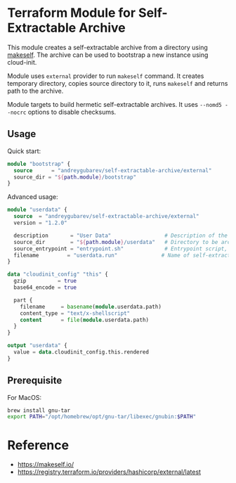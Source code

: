 # Terraform Module for Self-Extractable Archive

This module creates a self-extractable archive from a directory using [makeself](https://makeself.io/). The archive can be used to bootstrap a new instance using cloud-init.

Module uses `external` provider to run `makeself` command. It creates temporary directory, copies source directory to it, runs `makeself` and returns path to the archive.

Module targets to build hermetic self-extractable archives. It uses `--nomd5 --nocrc` options to disable checksums.

## Usage

Quick start:

```terraform
module "bootstrap" {
  source      = "andreygubarev/self-extractable-archive/external"
  source_dir = "${path.module}/bootstrap"
}
```

Advanced usage:

```terraform
module "userdata" {
  source  = "andreygubarev/self-extractable-archive/external"
  version = "1.2.0"

  description       = "User Data"                 # Description of the archive
  source_dir        = "${path.module}/userdata"   # Directory to be archived
  source_entrypoint = "entrypoint.sh"             # Entrypoint script, relative to source_dir, defaults to "entrypoint.sh"
  filename         = "userdata.run"              # Name of self-extractable archive
}

data "cloudinit_config" "this" {
  gzip          = true
  base64_encode = true

  part {
    filename     = basename(module.userdata.path)
    content_type = "text/x-shellscript"
    content      = file(module.userdata.path)
  }
}

output "userdata" {
  value = data.cloudinit_config.this.rendered
}
```

## Prerequisite

For MacOS:
```bash
brew install gnu-tar
export PATH="/opt/homebrew/opt/gnu-tar/libexec/gnubin:$PATH"
```



# Reference

- https://makeself.io/
- https://registry.terraform.io/providers/hashicorp/external/latest
